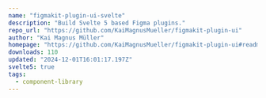 ```yaml
---
name: "figmakit-plugin-ui-svelte"
description: "Build Svelte 5 based Figma plugins."
repo_url: "https://github.com/KaiMagnusMueller/figmakit-plugin-ui"
author: "Kai Magnus Müller"
homepage: "https://github.com/KaiMagnusMueller/figmakit-plugin-ui#readme"
downloads: 110
updated: "2024-12-01T16:01:17.197Z"
svelte5: true
tags: 
  - component-library
---
```

